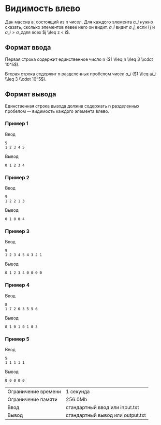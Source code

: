 # Видимость влево

Дан массив a, состоящий из n чисел. Для каждого элемента $a\_i$​ нужно сказать, сколько элементов левее него он видит. $a\_i$​ видит $a\_j$​, если $i\>j$ и $a\_i > a\_z$​ для всех $j \\leq z < i$.

## Формат ввода

Первая строка содержит единственное число n ($1 \\leq n \\leq 3 \\cdot 10^5$).

Вторая строка содержит n разделенных пробелом чисел $a\_i$​ ($1 \\leq a\_i \\leq 3 \\cdot 10^5$).

## Формат вывода

Единственная строка вывода должна содержать n разделенных пробелом -- видимость каждого элемента влево.

### Пример 1

Ввод

    5
    1 2 3 4 5
    

Вывод

    0 1 2 3 4 
    

### Пример 2

Ввод

    5
    1 2 2 1 3
    

Вывод

    0 1 0 0 4 
    

### Пример 3

Ввод

    9
    1 2 3 4 5 4 3 2 1
    

Вывод

    0 1 2 3 4 0 0 0 0 
    

### Пример 4

Ввод

    8
    1 7 2 6 3 5 5 6
    

Вывод

    0 1 0 1 0 1 0 3 
    

### Пример 5

Ввод

    5
    1 1 1 1 1
    

Вывод

    0 0 0 0 0 
    

<table>
 <tr class="time-limit">
    <td class="property-title">Ограничение времени</td>
    <td>1&nbsp;секунда</td>
 </tr>
 <tr class="memory-limit">
    <td class="property-title">Ограничение памяти</td>
    <td>256.0Mb</td>
 </tr>
 <tr class="input-file">
    <td class="property-title">Ввод</td>
    <td colspan="1">стандартный ввод или input.txt</td>
 </tr>
 <tr class="output-file">
    <td class="property-title">Вывод</td>
    <td colspan="1">стандартный вывод или output.txt</td>
 </tr>
</table>
